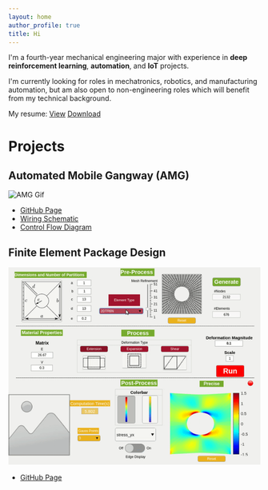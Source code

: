```yaml
---
layout: home
author_profile: true
title: Hi
---
```


I'm a fourth-year mechanical engineering major with experience in **deep reinforcement learning**, **automation**, and **IoT** projects. 

I'm currently looking for roles in mechatronics, robotics, and manufacturing automation, but am also open to non-engineering roles which will benefit from my technical background.

My resume: <a href="/assets/resume/Walter_Resume.pdf" target="_blank">View</a> [Download](/assets/resume/Walter_Resume.pdf "Walter_Resume.pdf")

# Projects
## Automated Mobile Gangway (AMG)
![AMG Gif](/assets/images/amg.gif)
- [GitHub Page](https://github.com/watate/Automated-Mobile-Gangway)
- [Wiring Schematic](https://github.com/watate/Automated-Mobile-Gangway/blob/master/wiring_schematic.pdf)
- [Control Flow Diagram](https://github.com/watate/Automated-Mobile-Gangway/blob/master/controls_diagram.png)

## Finite Element Package Design
![FEM Gif](/assets/images/fem.gif)
- [GitHub Page](https://github.com/watate/FEM)